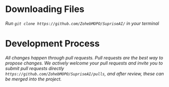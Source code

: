 # Downloading Files
###### Run `git clone https://github.com/ZohebMOPO/SupriseAI/` in your terminal

# Development Process
###### All changes happen through pull requests. Pull requests are the best way to propose changes. We actively welcome your pull requests and invite you to submit pull requests directly `https://github.com/ZohebMOPO/SupriseAI/pulls`, and after review, these can be merged into the project.

